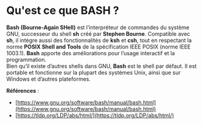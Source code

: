 # Qu'est ce que BASH ?

**Bash (Bourne-Again SHell)** est l’interpréteur de commandes du système GNU, successeur du shell **sh** créé par **Stephen Bourne**. Compatible avec **sh**, il intègre aussi des fonctionnalités de **ksh** et **csh**, tout en respectant la norme **POSIX Shell and Tools** de la spécification IEEE POSIX (norme IEEE 1003.1). **Bash** apporte des améliorations pour l’usage interactif et la programmation. <br>
Bien qu’il existe d’autres shells dans GNU, **Bash** est le shell par défaut. Il est portable et fonctionne sur la plupart des systèmes Unix, ainsi que sur Windows et d’autres plateformes.


**Références** : 

- [https://www.gnu.org/software/bash/manual/bash.html](https://www.gnu.org/software/bash/manual/bash.html)
- [https://tldp.org/LDP/abs/html/](https://tldp.org/LDP/abs/html/)
